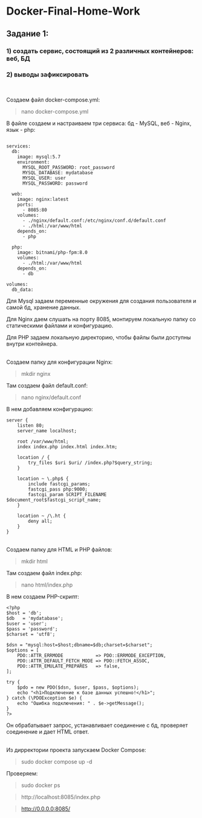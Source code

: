 # Docker-Final-Home-Work

## Задание 1:
### 1) создать сервис, состоящий из 2 различных контейнеров: веб, БД
### 2) выводы зафиксировать

<br>


Создаем файл docker-compose.yml:
>nano docker-compose.yml

В файле создаем и настраиваем три сервиса: бд - MySQL, веб - Nginx, язык - php:

```

services:
  db:
    image: mysql:5.7
    environment:
      MYSQL_ROOT_PASSWORD: root_password
      MYSQL_DATABASE: mydatabase
      MYSQL_USER: user
      MYSQL_PASSWORD: password

  web:
    image: nginx:latest
    ports:
      - 8085:80
    volumes:
      - ./nginx/default.conf:/etc/nginx/conf.d/default.conf
      - ./html:/var/www/html
    depends_on:
      - php

  php:
    image: bitnami/php-fpm:8.0
    volumes:
      - ./html:/var/www/html
    depends_on:
      - db

volumes:
  db_data:
```

Для Mysql задаем переменные окружения для создания пользователя и cамой бд, хранение данных.

Для Nginx даем слушать на порту 8085, монтируем локальную папку со статическими файлами и конфигурацию.

Для PHP задаем локальную директорию, чтобы файлы были доступны внутри контейнера.

<br>Создаем папку для конфигурации Nginx:
>mkdir nginx

Там создаем файл default.conf:
> nano nginx/default.conf

В нем добавляем конфигурацию:
```
server {
    listen 80;
    server_name localhost;

    root /var/www/html;
    index index.php index.html index.htm;

    location / {
        try_files $uri $uri/ /index.php?$query_string;
    }

    location ~ \.php$ {
        include fastcgi_params;
        fastcgi_pass php:9000;
        fastcgi_param SCRIPT_FILENAME $document_root$fastcgi_script_name;
    }

    location ~ /\.ht {
        deny all;
    }
}
```

<br>Создаем папку для HTML и PHP файлов:
>mkdir html

Там создаем файл index.php: 
> nano html/index.php

В нем создаем PHP-скрипт: 

```
<?php
$host = 'db';
$db   = 'mydatabase';
$user = 'user';
$pass = 'password';
$charset = 'utf8';

$dsn = "mysql:host=$host;dbname=$db;charset=$charset";
$options = [
    PDO::ATTR_ERRMODE            => PDO::ERRMODE_EXCEPTION,
    PDO::ATTR_DEFAULT_FETCH_MODE => PDO::FETCH_ASSOC,
    PDO::ATTR_EMULATE_PREPARES   => false,
];

try {
    $pdo = new PDO($dsn, $user, $pass, $options);
    echo "<h1>Подключение к базе данных успешно!</h1>";
} catch (\PDOException $e) {
    echo "Ошибка подключения: " . $e->getMessage();
}
?>
```
Он обрабатывает запрос, устанавливает соединение с бд, проверяет соединение и дает HTML ответ.

<br>Из дирректории проекта запускаем Docker Compose:

>sudo docker compose up -d

Проверяем:

>sudo docker ps

> http://localhost:8085/index.php

> http://0.0.0.0:8085/






